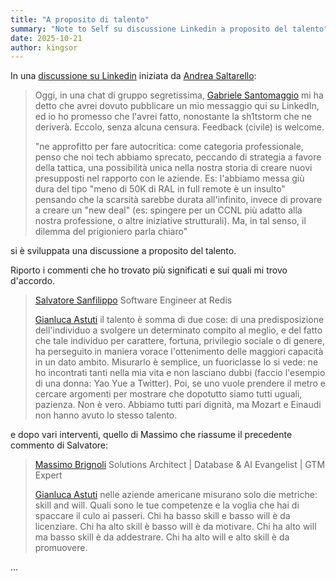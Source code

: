```yaml
---
title: "A proposito di talento"
summary: "Note to Self su discussione Linkedin a proposito del talento"
date: 2025-10-21
author: kingsor
---
```


In una [discussione su Linkedin](https://www.linkedin.com/posts/andysal_oggi-in-una-chat-di-gruppo-segretissima-activity-7379088764200976384-QF6q) iniziata da [Andrea Saltarello](https://www.linkedin.com/in/andysal/):


> Oggi, in una chat di gruppo segretissima, [Gabriele Santomaggio](https://www.linkedin.com/in/santomaggio/) mi ha detto che avrei dovuto pubblicare un mio messaggio qui su LinkedIn, ed io ho promesso che l'avrei fatto, nonostante la sh1tstorm che ne deriverà. Eccolo, senza alcuna censura. Feedback (civile) is welcome. 
> 
> "ne approfitto per fare autocritica: come categoria professionale, penso che noi tech abbiamo sprecato, peccando di strategia a favore della tattica, una possibilità unica nella nostra storia di creare nuovi presupposti nel rapporto con le aziende. Es: l'abbiamo messa giù dura del tipo "meno di 50K di RAL in full remote è un insulto" pensando che la scarsità sarebbe durata all'infinito, invece di provare a creare un "new deal" (es: spingere per un CCNL più adatto alla nostra professione, o altre iniziative strutturali). Ma, in tal senso, il dilemma del prigioniero parla chiaro"

si è sviluppata una discussione a proposito del talento.

Riporto i commenti che ho trovato più significati e sui quali mi trovo d'accordo.

> [Salvatore Sanfilippo](https://www.linkedin.com/in/salvatore-sanfilippo-b52b47249/)
> Software Engineer at Redis
> 
> [Gianluca Astuti](https://www.linkedin.com/in/gianluca-astuti-54634a13/) il talento è somma di due cose: di una predisposizione dell'individuo a svolgere un determinato compito al meglio, e del fatto che tale individuo per carattere, fortuna, privilegio sociale o di genere, ha perseguito in maniera vorace l'ottenimento delle maggiori capacità in un dato ambito. Misurarlo è semplice, un fuoriclasse lo si vede: ne ho incontrati tanti nella mia vita e non lasciano dubbi (faccio l'esempio di una donna: Yao Yue a Twitter). Poi, se uno vuole prendere il metro e cercare argomenti per mostrare che dopotutto siamo tutti uguali, pazienza. Non è vero. Abbiamo tutti pari dignità, ma Mozart e Einaudi non hanno avuto lo stesso talento.

e dopo vari interventi, quello di Massimo che riassume il precedente commento di Salvatore:

> [Massimo Brignoli](https://www.linkedin.com/in/massimobrignoli/)
> Solutions Architect | Database & AI Evangelist | GTM Expert
> 
> [Gianluca Astuti](https://www.linkedin.com/in/gianluca-astuti-54634a13/) nelle aziende americane misurano solo die metriche: skill and will. Quali sono le tue competenze e la voglia che hai di spaccare il culo ai passeri. Chi ha basso skill e basso will è da licenziare. Chi ha alto skill è basso will è da motivare. Chi ha alto will ma basso skill è da addestrare. Chi ha alto will e alto skill è da promuovere.

...

